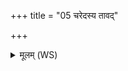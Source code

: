+++
title = "05 चरेदस्य तावद्"

+++
<details><summary>मूलम् (WS)</summary>

चरेदस्य तावद् गोषु नास्य श्रुत्वा गृहे स्यात् ॥ ७ ॥
</details>